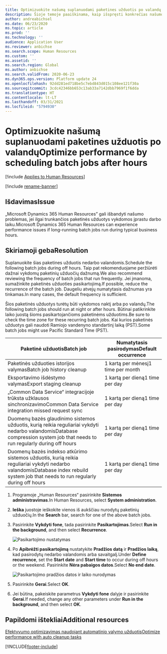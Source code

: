 ```yaml
---
title: Optimizuokite našumą suplanuodami paketines užduotis po valandų
description: Šioje temoje paaiškinama, kaip išspręsti konkrečias našumo problemas naudojant „Microsoft Dynamics 365 Human Resources“, suplanuojant ilgai veikiančias paketines užduotis po valandų.
author: andreabichsel
ms.date: 06/23/2020
ms.topic: article
ms.prod: ''
ms.technology: ''
audience: Application User
ms.reviewer: anbichse
ms.search.scope: Human Resources
ms.custom: ''
ms.assetid: ''
ms.search.region: Global
ms.author: anbichse
ms.search.validFrom: 2020-06-23
ms.dyn365.ops.version: Platform update 24
ms.openlocfilehash: 92dd281ed718be5c7ebd843d015c108ee121f30a
ms.sourcegitcommit: 3cdc42346bb653c13ab33a7142dbb7969f1f6dda
ms.translationtype: HT
ms.contentlocale: lt-LT
ms.lasthandoff: 03/31/2021
ms.locfileid: "5794930"
---
```

# <a name="optimize-performance-by-scheduling-batch-jobs-after-hours"></a><span data-ttu-id="c51e6-103">Optimizuokite našumą suplanuodami paketines užduotis po valandų</span><span class="sxs-lookup"><span data-stu-id="c51e6-103">Optimize performance by scheduling batch jobs after hours</span></span>

[!include [Applies to Human Resources](../includes/applies-to-hr.md)]

[!include [rename-banner](~/includes/cc-data-platform-banner.md)]

## <a name="issue"></a><span data-ttu-id="c51e6-104">Išdavimas</span><span class="sxs-lookup"><span data-stu-id="c51e6-104">Issue</span></span>

<span data-ttu-id="c51e6-105">„Microsoft Dynamics 365 Human Resources” gali išbandyti našumo problemas, jei ilgai trunkančios paketinės užduotys vykdomos įprastu darbo laiku.</span><span class="sxs-lookup"><span data-stu-id="c51e6-105">Microsoft Dynamics 365 Human Resources can experience performance issues if long-running batch jobs run during typical business hours.</span></span>

## <a name="resolution"></a><span data-ttu-id="c51e6-106">Skiriamoji geba</span><span class="sxs-lookup"><span data-stu-id="c51e6-106">Resolution</span></span>

<span data-ttu-id="c51e6-107">Suplanuokite šias paketines užduotis nedarbo valandomis.</span><span class="sxs-lookup"><span data-stu-id="c51e6-107">Schedule the following batch jobs during off hours.</span></span> <span data-ttu-id="c51e6-108">Taip pat rekomenduojame peržiūrėti dažnai vykdomų paketinių užduočių dažnumą.</span><span class="sxs-lookup"><span data-stu-id="c51e6-108">We also recommend reviewing the frequency of batch jobs that run frequently.</span></span> <span data-ttu-id="c51e6-109">Jei įmanoma, sumažinkite paketinės užduoties pasikartojimą.</span><span class="sxs-lookup"><span data-stu-id="c51e6-109">If possible, reduce the recurrence of the batch job.</span></span> <span data-ttu-id="c51e6-110">Daugeliu atvejų numatytasis dažnumas yra tinkamas.</span><span class="sxs-lookup"><span data-stu-id="c51e6-110">In many cases, the default frequency is sufficient.</span></span>

<span data-ttu-id="c51e6-111">Šios paketinės užduotys turėtų būti vykdomos naktį arba po valandų.</span><span class="sxs-lookup"><span data-stu-id="c51e6-111">The following batch jobs should run at night or after hours.</span></span> <span data-ttu-id="c51e6-112">Būtinai patikrinkite laiko juostą šioms pasikartojančioms paketinėms užduotims.</span><span class="sxs-lookup"><span data-stu-id="c51e6-112">Be sure to check the time zone for these recurring batch jobs.</span></span> <span data-ttu-id="c51e6-113">Kai kurios paketinės užduotys gali naudoti Ramiojo vandenyno standartinį laiką (PST).</span><span class="sxs-lookup"><span data-stu-id="c51e6-113">Some batch jobs might use Pacific Standard Time (PST).</span></span>

| <span data-ttu-id="c51e6-114">Paketinė užduotis</span><span class="sxs-lookup"><span data-stu-id="c51e6-114">Batch job</span></span> | <span data-ttu-id="c51e6-115">Numatytasis pasirodymas</span><span class="sxs-lookup"><span data-stu-id="c51e6-115">Default occurrence</span></span> |
| --- | --- |
| <span data-ttu-id="c51e6-116">Paketinės užduoties istorijos valymas</span><span class="sxs-lookup"><span data-stu-id="c51e6-116">Batch job history cleanup</span></span> | <span data-ttu-id="c51e6-117">1 kartą per mėnesį</span><span class="sxs-lookup"><span data-stu-id="c51e6-117">1 time per month</span></span> |
| <span data-ttu-id="c51e6-118">Eksportavimo išdėstymo valymas</span><span class="sxs-lookup"><span data-stu-id="c51e6-118">Export staging cleanup</span></span> | <span data-ttu-id="c51e6-119">1 kartą per dieną</span><span class="sxs-lookup"><span data-stu-id="c51e6-119">1 time per day</span></span> |
| <span data-ttu-id="c51e6-120">„Common Data Service“ integracijoje trūksta užklausos sinchronizavimo</span><span class="sxs-lookup"><span data-stu-id="c51e6-120">Common Data Service integration missed request sync</span></span> | <span data-ttu-id="c51e6-121">1 kartą per dieną</span><span class="sxs-lookup"><span data-stu-id="c51e6-121">1 time per day</span></span> |
| <span data-ttu-id="c51e6-122">Duomenų bazės glaudinimo sistemos užduotis, kurią reikia reguliariai vykdyti nedarbo valandomis</span><span class="sxs-lookup"><span data-stu-id="c51e6-122">Database compression system job that needs to run regularly during off hours</span></span> | <span data-ttu-id="c51e6-123">1 kartą per dieną</span><span class="sxs-lookup"><span data-stu-id="c51e6-123">1 time per day</span></span> |
| <span data-ttu-id="c51e6-124">Duomenų bazės indekso atkūrimo sistemos užduotis, kurią reikia reguliariai vykdyti nedarbo valandomis</span><span class="sxs-lookup"><span data-stu-id="c51e6-124">Database index rebuild system job that needs to run regularly during off hours</span></span> | <span data-ttu-id="c51e6-125">1 kartą per dieną</span><span class="sxs-lookup"><span data-stu-id="c51e6-125">1 time per day</span></span> |

1. <span data-ttu-id="c51e6-126">Programoje „Human Resources“ pasirinkite **Sistemos administravimas**.</span><span class="sxs-lookup"><span data-stu-id="c51e6-126">In Human Resources, select **System administration**.</span></span>

2. <span data-ttu-id="c51e6-127">**Ieška** juostoje ieškokite vienos iš aukščiau nurodytų paketinių užduočių.</span><span class="sxs-lookup"><span data-stu-id="c51e6-127">In the **Search** bar, search for one of the above batch jobs.</span></span>

3. <span data-ttu-id="c51e6-128">Pasirinkite **Vykdyti fone**, tada pasirinkite **Pasikartojimas**.</span><span class="sxs-lookup"><span data-stu-id="c51e6-128">Select **Run in the background**, and then select **Recurrence**.</span></span>

   ![Pasikartojimo nustatymas](media/talent-batch-history-cleanup-recurrence.png)

4. <span data-ttu-id="c51e6-130">Po **Apibrėžti pasikartojimą** nustatykite **Pradžios datą** ir **Pradžios laiką**, kad pasirodytų nedarbo valandomis arba savaitgalį.</span><span class="sxs-lookup"><span data-stu-id="c51e6-130">Under **Define recurrence**, set the **Start date** and **Start time** to occur during off hours or the weekend.</span></span> <span data-ttu-id="c51e6-131">Pasirinkite **Nėra pabaigos datos**.</span><span class="sxs-lookup"><span data-stu-id="c51e6-131">Select **No end date**.</span></span> 

   ![Pasikartojimo pradžios datos ir laiko nurodymas](media/talent-batch-history-cleanup-define-recurrence.png)

5. <span data-ttu-id="c51e6-133">Pasirinkite **Gerai**.</span><span class="sxs-lookup"><span data-stu-id="c51e6-133">Select **OK**.</span></span>

6. <span data-ttu-id="c51e6-134">Jei būtina, pakeiskite parametrus **Vykdyti fone** dalyje ir pasirinkite **Gerai**.</span><span class="sxs-lookup"><span data-stu-id="c51e6-134">If needed, change any other parameters under **Run in the background**, and then select **OK**.</span></span>

## <a name="additional-resources"></a><span data-ttu-id="c51e6-135">Papildomi ištekliai</span><span class="sxs-lookup"><span data-stu-id="c51e6-135">Additional resources</span></span>

[<span data-ttu-id="c51e6-136">Efektyvumo optimizavimas naudojant automatinio valymo užduotis</span><span class="sxs-lookup"><span data-stu-id="c51e6-136">Optimize performance with auto cleanup tasks</span></span>](hr-admin-troubleshooting-batch-history.md)


[!INCLUDE[footer-include](../includes/footer-banner.md)]